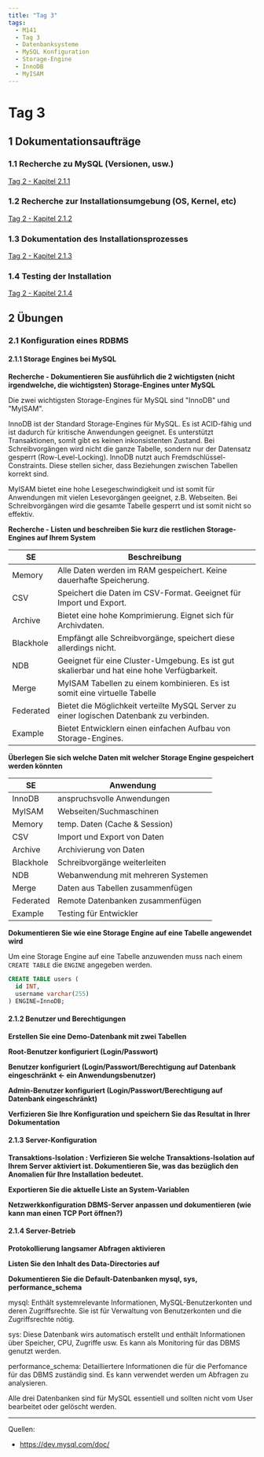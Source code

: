 ```yaml
---
title: "Tag 3"
tags:
  - M141
  - Tag 3
  - Datenbanksysteme
  - MySQL Konfiguration
  - Storage-Engine
  - InnoDB
  - MyISAM
---
```


# Tag 3

## 1 Dokumentationsaufträge

### 1.1 Recherche zu MySQL (Versionen, usw.)

[Tag 2 - Kapitel 2.1.1](./tag-0002.md#211-recherche)

### 1.2 Recherche zur Installationsumgebung (OS, Kernel, etc)

[Tag 2 - Kapitel 2.1.2](./tag-0002.md#212-voraussetzungen-der-installation)

### 1.3 Dokumentation des Installationsprozesses

[Tag 2 - Kapitel 2.1.3](./tag-0002.md#213-prozess-der-installation)

### 1.4 Testing der Installation

[Tag 2 - Kapitel 2.1.4](./tag-0002.md#214-test-der-installation)

## 2 Übungen

### 2.1 Konfiguration eines RDBMS

#### 2.1.1 Storage Engines bei MySQL

**Recherche - Dokumentieren Sie ausführlich die 2 wichtigsten (nicht irgendwelche, die wichtigsten) Storage-Engines unter MySQL**

Die zwei wichtigsten Storage-Engines für MySQL sind "InnoDB" und "MyISAM".

InnoDB ist der Standard Storage-Engines für MySQL. Es ist ACID-fähig und ist dadurch für kritische Anwendungen geeignet. Es unterstützt Transaktionen, somit gibt es keinen inkonsistenten Zustand. Bei Schreibvorgängen wird nicht die ganze Tabelle, sondern nur der Datensatz gesperrt (Row-Level-Locking). InnoDB nutzt auch Fremdschlüssel-Constraints. Diese stellen sicher, dass Beziehungen zwischen Tabellen korrekt sind.

MyISAM bietet eine hohe Lesegeschwindigkeit und ist somit für Anwendungen mit vielen Lesevorgängen geeignet, z.B. Webseiten. Bei Schreibvorgängen wird die gesamte Tabelle gesperrt und ist somit nicht so effektiv.

**Recherche - Listen und beschreiben Sie kurz die restlichen Storage-Engines auf Ihrem System**

| SE | Beschreibung |
| --- | --- |
| Memory | Alle Daten werden im RAM gespeichert. Keine dauerhafte Speicherung. |
| CSV | Speichert die Daten im CSV-Format. Geeignet für Import und Export. |
| Archive | Bietet eine hohe Komprimierung. Eignet sich für Archivdaten. |
| Blackhole | Empfängt alle Schreibvorgänge, speichert diese allerdings nicht. |
| NDB | Geeignet für eine Cluster-Umgebung. Es ist gut skalierbar und hat eine hohe Verfügbarkeit. |
| Merge | MyISAM Tabellen zu einem kombinieren. Es ist somit eine virtuelle Tabelle |
| Federated | Bietet die Möglichkeit verteilte MySQL Server zu einer logischen Datenbank zu verbinden. |
| Example | Bietet Entwicklern einen einfachen Aufbau von Storage-Engines. |

**Überlegen Sie sich welche Daten mit welcher Storage Engine gespeichert werden könnten**

| SE        | Anwendung                          |
| --------- | ---------------------------------- |
| InnoDB    | anspruchsvolle Anwendungen         |
| MyISAM    | Webseiten/Suchmaschinen            |
| Memory    | temp. Daten (Cache & Session)      |
| CSV       | Import und Export von Daten        |
| Archive   | Archivierung von Daten             |
| Blackhole | Schreibvorgänge weiterleiten       |
| NDB       | Webanwendung mit mehreren Systemen |
| Merge     | Daten aus Tabellen zusammenfügen   |
| Federated | Remote Datenbanken zusammenfügen   |
| Example   | Testing für Entwickler             |

**Dokumentieren Sie wie eine Storage Engine auf eine Tabelle angewendet wird**

Um eine Storage Engine auf eine Tabelle anzuwenden muss nach einem `CREATE TABLE` die `ENGINE` angegeben werden.

```sql
CREATE TABLE users (
  id INT,
  username varchar(255)
) ENGINE=InnoDB;
```

#### 2.1.2 Benutzer und Berechtigungen

**Erstellen Sie eine Demo-Datenbank mit zwei Tabellen**

**Root-Benutzer konfiguriert (Login/Passwort)**

**Benutzer konfiguriert (Login/Passwort/Berechtigung auf Datenbank eingeschränkt <- ein Anwendungsbenutzer)**

**Admin-Benutzer konfiguriert (Login/Passwort/Berechtigung auf Datenbank eingeschränkt)**

**Verfizieren Sie Ihre Konfiguration und speichern Sie das Resultat in Ihrer Dokumentation**

#### 2.1.3 Server-Konfiguration

**Transaktions-Isolation : Verfizieren Sie welche Transaktions-Isolation auf Ihrem Server aktiviert ist. Dokumentieren Sie, was das bezüglich den Anomalien für Ihre Installation bedeutet.**

**Exportieren Sie die aktuelle Liste an System-Variablen**

**Netzwerkkonfiguration DBMS-Server anpassen und dokumentieren (wie kann man einen TCP Port öffnen?)**

#### 2.1.4 Server-Betrieb

**Protokollierung langsamer Abfragen aktivieren**

**Listen Sie den Inhalt des Data-Directories auf**

**Dokumentieren Sie die Default-Datenbanken mysql, sys, performance_schema**

mysql: Enthält systemrelevante Informationen, MySQL-Benutzerkonten und deren Zugriffsrechte. Sie ist für Verwaltung von Benutzerkonten und die Zugriffsrechte nötig.

sys: Diese Datenbank wirs automatisch erstellt und enthält Informationen über Speicher, CPU, Zugriffe usw. Es kann als Monitoring für das DBMS genutzt werden.

performance_schema: Detailliertere Informationen die für die Perfomance für das DBMS zuständig sind. Es kann verwendet werden um Abfragen zu analysieren.

Alle drei Datenbanken sind für MySQL essentiell und sollten nicht vom User bearbeitet oder gelöscht werden.

---

Quellen:

- https://dev.mysql.com/doc/
